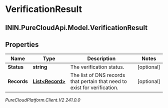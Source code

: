 # VerificationResult

## ININ.PureCloudApi.Model.VerificationResult

## Properties

|Name | Type | Description | Notes|
|------------ | ------------- | ------------- | -------------|
| **Status** | **string** | The verification status. | [optional] |
| **Records** | [**List&lt;Record&gt;**](Record) | The list of DNS records that pertain that need to exist for verification. | [optional] |



_PureCloudPlatform.Client.V2 241.0.0_
